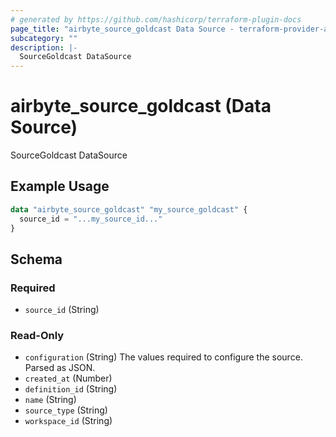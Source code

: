 ```yaml
---
# generated by https://github.com/hashicorp/terraform-plugin-docs
page_title: "airbyte_source_goldcast Data Source - terraform-provider-airbyte"
subcategory: ""
description: |-
  SourceGoldcast DataSource
---
```


# airbyte_source_goldcast (Data Source)

SourceGoldcast DataSource

## Example Usage

```terraform
data "airbyte_source_goldcast" "my_source_goldcast" {
  source_id = "...my_source_id..."
}
```

<!-- schema generated by tfplugindocs -->
## Schema

### Required

- `source_id` (String)

### Read-Only

- `configuration` (String) The values required to configure the source. Parsed as JSON.
- `created_at` (Number)
- `definition_id` (String)
- `name` (String)
- `source_type` (String)
- `workspace_id` (String)
